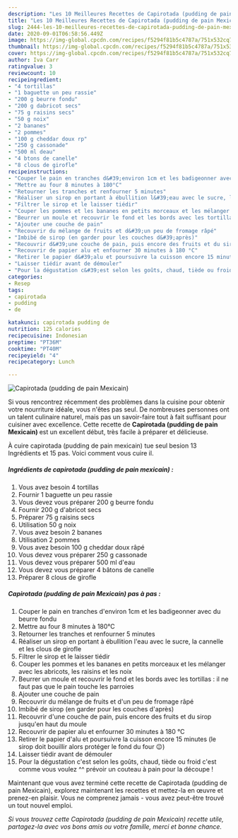 ```yaml
---
description: "Les 10 Meilleures Recettes de Capirotada (pudding de pain Mexicain)"
title: "Les 10 Meilleures Recettes de Capirotada (pudding de pain Mexicain)"
slug: 2444-les-10-meilleures-recettes-de-capirotada-pudding-de-pain-mexicain
date: 2020-09-01T06:58:56.449Z
image: https://img-global.cpcdn.com/recipes/f5294f81b5c4787a/751x532cq70/capirotada-pudding-de-pain-mexicain-photo-principale-de-la-recette.jpg
thumbnail: https://img-global.cpcdn.com/recipes/f5294f81b5c4787a/751x532cq70/capirotada-pudding-de-pain-mexicain-photo-principale-de-la-recette.jpg
cover: https://img-global.cpcdn.com/recipes/f5294f81b5c4787a/751x532cq70/capirotada-pudding-de-pain-mexicain-photo-principale-de-la-recette.jpg
author: Iva Carr
ratingvalue: 3
reviewcount: 10
recipeingredient:
- "4 tortillas"
- "1 baguette un peu rassie"
- "200 g beurre fondu"
- "200 g dabricot secs"
- "75 g raisins secs"
- "50 g noix"
- "2 bananes"
- "2 pommes"
- "100 g cheddar doux rp"
- "250 g cassonade"
- "500 ml deau"
- "4 btons de canelle"
- "8 clous de girofle"
recipeinstructions:
- "Couper le pain en tranches d&#39;environ 1cm et les badigeonner avec du beurre fondu"
- "Mettre au four 8 minutes à 180°C"
- "Retourner les tranches et renfourner 5 minutes"
- "Réaliser un sirop en portant à ébullition l&#39;eau avec le sucre, la cannelle et les clous de girofle"
- "Filtrer le sirop et le laisser tiédir"
- "Couper les pommes et les bananes en petits morceaux et les mélanger avec les abricots, les raisins et les noix"
- "Beurrer un moule et recouvrir le fond et les bords avec les tortillas : il ne faut pas que le pain touche les parroies"
- "Ajouter une couche de pain"
- "Recouvrir du mélange de fruits et d&#39;un peu de fromage râpé"
- "Imbibé de sirop (en garder pour les couches d&#39;après)"
- "Recouvrir d&#39;une couche de pain, puis encore des fruits et du sirop jusqu&#39;en haut du moule"
- "Recouvrir de papier alu et enfourner 30 minutes à 180 °C"
- "Retirer le papier d&#39;alu et poursuivre la cuisson encore 15 minutes (le sirop doit bouillir alors protéger le fond du four 😉)"
- "Laisser tiédir avant de démouler"
- "Pour la dégustation c&#39;est selon les goûts, chaud, tiède ou froid c&#39;est comme vous voulez ^^ prévoir un couteau à pain pour la découpe !"
categories:
- Resep
tags:
- capirotada
- pudding
- de

katakunci: capirotada pudding de 
nutrition: 125 calories
recipecuisine: Indonesian
preptime: "PT36M"
cooktime: "PT40M"
recipeyield: "4"
recipecategory: Lunch

---
```



![Capirotada (pudding de pain Mexicain)](https://img-global.cpcdn.com/recipes/f5294f81b5c4787a/751x532cq70/capirotada-pudding-de-pain-mexicain-photo-principale-de-la-recette.jpg)

Si vous rencontrez récemment des problèmes dans la cuisine pour obtenir votre nourriture idéale, vous n'êtes pas seul. De nombreuses personnes ont un talent culinaire naturel, mais pas un savoir-faire tout à fait suffisant pour cuisiner avec excellence. Cette recette de <strong> Capirotada (pudding de pain Mexicain) </strong> est un excellent début, très facile à préparer et délicieuse.

<!--inarticleads1-->

À cuire capirotada (pudding de pain mexicain) tue seul besion 13 Ingrédients et 15 pas. Voici comment vous cuire il.

##### Ingrédients de capirotada (pudding de pain mexicain) :

1. Vous avez besoin 4 tortillas
1. Fournir 1 baguette un peu rassie
1. Vous devez vous préparer 200 g beurre fondu
1. Fournir 200 g d&#39;abricot secs
1. Préparer 75 g raisins secs
1. Utilisation 50 g noix
1. Vous avez besoin 2 bananes
1. Utilisation 2 pommes
1. Vous avez besoin 100 g cheddar doux râpé
1. Vous devez vous préparer 250 g cassonade
1. Vous devez vous préparer 500 ml d&#39;eau
1. Vous devez vous préparer 4 bâtons de canelle
1. Préparer 8 clous de girofle




<!--inarticleads2-->

##### Capirotada (pudding de pain Mexicain) pas à pas :

1. Couper le pain en tranches d&#39;environ 1cm et les badigeonner avec du beurre fondu
1. Mettre au four 8 minutes à 180°C
1. Retourner les tranches et renfourner 5 minutes
1. Réaliser un sirop en portant à ébullition l&#39;eau avec le sucre, la cannelle et les clous de girofle
1. Filtrer le sirop et le laisser tiédir
1. Couper les pommes et les bananes en petits morceaux et les mélanger avec les abricots, les raisins et les noix
1. Beurrer un moule et recouvrir le fond et les bords avec les tortillas : il ne faut pas que le pain touche les parroies
1. Ajouter une couche de pain
1. Recouvrir du mélange de fruits et d&#39;un peu de fromage râpé
1. Imbibé de sirop (en garder pour les couches d&#39;après)
1. Recouvrir d&#39;une couche de pain, puis encore des fruits et du sirop jusqu&#39;en haut du moule
1. Recouvrir de papier alu et enfourner 30 minutes à 180 °C
1. Retirer le papier d&#39;alu et poursuivre la cuisson encore 15 minutes (le sirop doit bouillir alors protéger le fond du four 😉)
1. Laisser tiédir avant de démouler
1. Pour la dégustation c&#39;est selon les goûts, chaud, tiède ou froid c&#39;est comme vous voulez ^^ prévoir un couteau à pain pour la découpe !




<!--inarticleads1-->

<p>
Maintenant que vous avez terminé cette recette de Capirotada (pudding de pain Mexicain), explorez maintenant les recettes et mettez-la en œuvre et prenez-en plaisir. Vous ne comprenez jamais - vous avez peut-être trouvé un tout nouvel emploi.
</p>

<p>
<i>Si vous trouvez cette Capirotada (pudding de pain Mexicain) recette utile, partagez-la avec vos bons amis ou votre famille, merci et bonne chance.</i>
</p>
